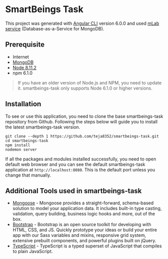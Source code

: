 # SmartBeings Task

This project was generated with [Angular CLI](https://github.com/angular/angular-cli) version 6.0.0 and used [mLab service](https://docs.mlab.com/) (Database-as-a-Service for MongoDB).

## Prerequisite

* Internet
* [MongoDB](https://www.mongodb.org/downloads)
* [Node 8.11.2](https://nodejs.org/en/download/)
* npm 6.1.0

> If you have an older version of Node.js and NPM, you need to update it. smartbeings-task only supports Node 6.1.0 or higher versions.

## Installation

To see or use this application, you need to clone the base smartbeings-task repository from Github. Following the steps below will guide you to install the latest smartbeings-task version.

```
git clone --depth 1 https://github.com/teja8352/smartbeings-task.git 
cd smartbeings-task
npm install  
nodemon server  
```
If all the packages and modules installed successfully, you need to open default web browser and you can see the default smartbeings-task application at `http://localhost:8080`. This is the default port unless you change that manually.

## Additional Tools used in smartbeings-task

* [Mongoose](http://mongoosejs.com/) - Mongoose provides a straight-forward, schema-based solution to model your application data. It includes built-in type casting, validation, query building, business logic hooks and more, out of the box.
* [Bootstrap](http://getbootstrap.com/) - Bootstrap is an open source toolkit for developing with HTML, CSS, and JS. Quickly prototype your ideas or build your entire app with our Sass variables and mixins, responsive grid system, extensive prebuilt components, and powerful plugins built on jQuery.
* [TypeScript](https://www.typescriptlang.org/) - TypeScript is a typed superset of JavaScript that compiles to plain JavaScript.